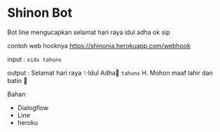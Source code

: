 # Shinon Bot

Bot line mengucapkan selamat hari raya idul adha ok sip

contoh web hooknya https://shinonia.herokuapp.com/webhook

input : ```eidx tahunx ```

output : Selamat hari raya ✨Idul Adha🌙 ```tahunx``` H. Mohon maaf lahir dan batin 🙏

Bahan

- Dialogflow
- Line
- heroku
